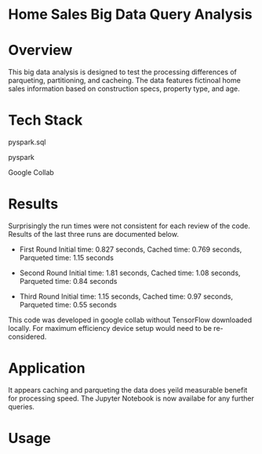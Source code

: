# Home Sales Big Data Query Analysis
# Overview
This big data analysis is designed to test the processing differences of parqueting, partitioning, and cacheing. The data features fictinoal home sales information based on construction specs, property type, and age.

# Tech Stack
pyspark.sql

pyspark

Google Collab

# Results 
Surprisingly the run times were not consistent for each review of the code. Results of the last three runs are documented below. 

- First Round
Initial time: 0.827 seconds,
Cached time: 0.769 seconds,
Parqueted time: 1.15 seconds

- Second Round
Initial time: 1.81 seconds,
Cached time: 1.08 seconds,
Parqueted time: 0.84 seconds

- Third Round
Initial time: 1.15 seconds,
Cached time: 0.97 seconds,
Parqueted time: 0.55 seconds

This code was developed in google collab without TensorFlow downloaded locally. For maximum efficiency device setup would need to be re-considered.

# Application
It appears caching and parqueting the data does yeild measurable benefit for processing speed. The Jupyter Notebook is now availabe for any further queries.

# Usage
